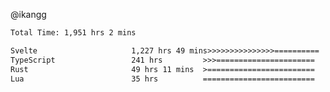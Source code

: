 @ikangg
<!--START_SECTION:waka-->

```txt
Total Time: 1,951 hrs 2 mins

Svelte                     1,227 hrs 49 mins>>>>>>>>>>>>>>>==========   61.83 %
TypeScript                 241 hrs         >>>======================   12.14 %
Rust                       49 hrs 11 mins  >========================   02.48 %
Lua                        35 hrs          =========================   01.76 %
```

<!--END_SECTION:waka-->
